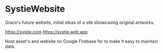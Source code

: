 # SystieWebsite

Grace's future website, initial ideas of a site showcasing original artworks.

https://systie.com https://systie.web.app

Host asset's and website on Google Firebase for to make it easy to maintain data.
